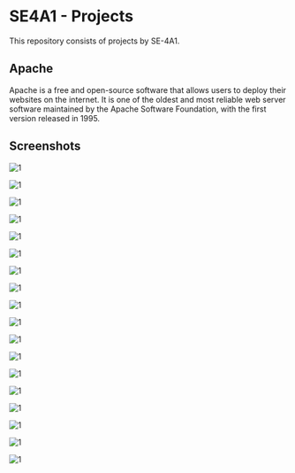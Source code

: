 # SE4A1 - Projects
This repository consists of projects by SE-4A1.

## Apache

Apache is a free and open-source software that allows users to deploy their websites on the internet. It is one of the oldest and most reliable web server software maintained by the Apache Software Foundation, with the first version released in 1995.

## Screenshots

![1](/Screenshots/1.png)


![1](/Screenshots/2.png)


![1](/Screenshots/3.png)


![1](/Screenshots/4.png)


![1](/Screenshots/5.png)


![1](/Screenshots/6.png)


![1](/Screenshots/7.png)


![1](/Screenshots/8.png)


![1](/Screenshots/9.png)


![1](/Screenshots/10.png)


![1](/Screenshots/11.png)


![1](/Screenshots/12.png)


![1](/Screenshots/13.png)


![1](/Screenshots/14.png)


![1](/Screenshots/15.png)


![1](/Screenshots/16.png)


![1](/Screenshots/17.png)


![1](/Screenshots/18.png)
